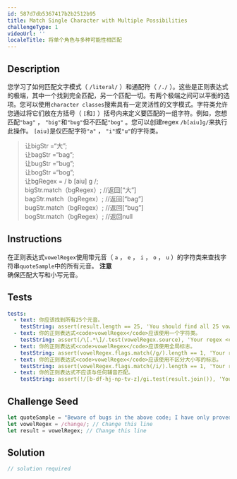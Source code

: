 ```yaml
---
id: 587d7db5367417b2b2512b95
title: Match Single Character with Multiple Possibilities
challengeType: 1
videoUrl: ''
localeTitle: 将单个角色与多种可能性相匹配
---
```


## Description
<section id="description">您学习了如何匹配文字模式（ <code>/literal/</code> ）和通配符（ <code>/./</code> ）。这些是正则表达式的极端，其中一个找到完全匹配，另一个匹配一切。有两个极端之间可以平衡的选项。您可以使用<code>character classes</code>搜索具有一定灵活性的文字模式。字符类允许您通过将它们放在方括号（ <code>[</code>和<code>]</code> ）括号内来定义要匹配的一组字符。例如，您想匹配<code>&quot;bag&quot;</code> ， <code>&quot;big&quot;</code>和<code>&quot;bug&quot;</code>但不匹配<code>&quot;bog&quot;</code> 。您可以创建regex <code>/b[aiu]g/</code>来执行此操作。 <code>[aiu]</code>是仅匹配字符<code>&quot;a&quot;</code> ， <code>&quot;i&quot;</code>或<code>&quot;u&quot;</code>的字符类。 <blockquote>让bigStr =“大”; <br>让bagStr =“bag”; <br>让bugStr =“bug”; <br>让bogStr =“bog”; <br>让bgRegex = / b [aiu] g /; <br> bigStr.match（bgRegex）; //返回[“大”] <br> bagStr.match（bgRegex）; //返回[“bag”] <br> bugStr.match（bgRegex）; //返回[“bug”] <br> bogStr.match（bgRegex）; //返回null </blockquote></section>

## Instructions
<section id="instructions">在正则表达式<code>vowelRegex</code>使用带元音（ <code>a</code> ， <code>e</code> ， <code>i</code> ， <code>o</code> ， <code>u</code> ）的字符类来查找字符串<code>quoteSample</code>中的所有元音。 <strong>注意</strong> <br>确保匹配大写和小写元音。 </section>

## Tests
<section id='tests'>

```yml
tests:
  - text: 你应该找到所有25个元音。
    testString: assert(result.length == 25, 'You should find all 25 vowels.');
  - text: 你的正则表达式<code>vowelRegex</code>应该使用一个字符类。
    testString: assert(/\[.*\]/.test(vowelRegex.source), 'Your regex <code>vowelRegex</code> should use a character class.');
  - text: 你的正则表达式<code>vowelRegex</code>应该使用全局标志。
    testString: assert(vowelRegex.flags.match(/g/).length == 1, 'Your regex <code>vowelRegex</code> should use the global flag.');
  - text: 你的正则表达式<code>vowelRegex</code>应该使用不区分大小写的标志。
    testString: assert(vowelRegex.flags.match(/i/).length == 1, 'Your regex <code>vowelRegex</code> should use the case insensitive flag.');
  - text: 你的正则表达式不应该与任何辅音匹配。
    testString: assert(!/[b-df-hj-np-tv-z]/gi.test(result.join()), 'Your regex should not match any consonants.');

```

</section>

## Challenge Seed
<section id='challengeSeed'>

<div id='js-seed'>

```js
let quoteSample = "Beware of bugs in the above code; I have only proved it correct, not tried it.";
let vowelRegex = /change/; // Change this line
let result = vowelRegex; // Change this line

```

</div>



</section>

## Solution
<section id='solution'>

```js
// solution required
```
</section>
